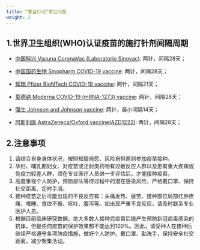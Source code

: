 ```yaml
---
title: “春苗行动”常见问题
weight: 2
---
```


## 1.世界卫生组织(WHO)认证疫苗的施打针剂间隔周期

* [中国科兴 Vacuna CoronaVac (Laboratorio Sinovac)](https://www.who.int/news-room/feature-stories/detail/the-sinovac-covid-19-vaccine-what-you-need-to-know): 两针，间隔28天；

* [中国国药生物 Sinopharm COVID-19 vaccine](https://www.who.int/news-room/feature-stories/detail/the-sinopharm-covid-19-vaccine-what-you-need-to-know): 两针，间隔28天；

* [辉瑞 Pfizer BioNTech COVID-19 vaccine](https://www.who.int/news-room/feature-stories/detail/who-can-take-the-pfizer-biontech-covid-19--vaccine): 两针，间隔21天；

* [莫德纳 Moderna COVID-19 (mRNA-1273) vaccine](https://www.who.int/news-room/feature-stories/detail/the-moderna-covid-19-mrna-1273-vaccine-what-you-need-to-know): 两针，间隔28天；

* [强生 Johnson and Johnson vaccine](https://www.who.int/news-room/feature-stories/detail/the-j-j-covid-19-vaccine-what-you-need-to-know): 两针，最小间隔14天；

* [阿斯利康 AstraZeneca/Oxford vaccine(AZD1222)](https://www.who.int/news-room/feature-stories/detail/the-oxford-astrazeneca-covid-19-vaccine-what-you-need-to-know): 两针，间隔28天；

## 2.注意事项

  1. 请结合自身身体状况，按照知情自愿、风险自担原则参加疫苗接种。
  2. 孕妇、哺乳期妇女、对疫苗或注射类药物有过敏反应人群以及患有重大疾病或免疫力较差人群，须在专业医疗人员进一步评估后，才能接种疫苗。
  3. 高度重视个人防护，预防排队等待过程中的潜在感染风险，严格戴口罩、保持社交距离、定时手消。
  4. 接种疫苗之后可能出现的不良反应有：头痛发热、疲劳、接种部位局部红肿疼痛，嗜睡、食欲不振、呕吐、腹泻等。如出现严重不良反应，请及时联系专业医护人员。
  5. 根据目前临床研究数据，绝大多数人接种完疫苗后能产生预防新冠病毒感染的抗体，但是任何疫苗的保护效果都不能达到100%。因此，请受种人在接种后继续严格遵守各项防疫措施，做好个人防护。戴口罩、勤洗手，保持安全社交距离，减少聚集活动。
